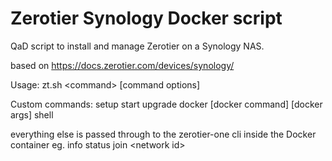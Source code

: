 # Zerotier Synology Docker script

<abbrev alt="Quick and Dirty">QaD</abbrev> script to install and manage Zerotier on a Synology NAS.

based on https://docs.zerotier.com/devices/synology/

Usage:
<quote>
zt.sh &lt;command&gt; [command options]

  Custom commands:
  setup
  start
  upgrade
  docker [docker command] [docker args]
  shell

  everything else is passed through to the zerotier-one cli inside the Docker container
  eg.
  info
  status
  join &lt;network id&gt;
</quote>
